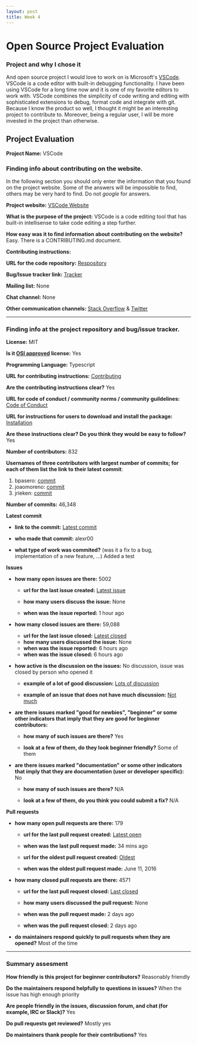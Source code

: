 ```yaml
---
layout: post
title: Week 4
---
```


# Open Source Project Evaluation

### Project and why I chose it

And open source project I would love to work on is Microsoft's [VSCode](https://github.com/Microsoft/vscode). VSCode is a code editor with built-in debugging functionality. I have been using VSCode for a long time now and it is one of my favorite editors to work with. VSCode combines the simplicity of code writing and editing with sophisticated extensions to debug, format code and integrate with git. Because I know the product so well, I thought it might be an interesting project to contribute to. Moreover, being a regular user, I will be more invested in the project than otherwise. 


## Project Evaluation


__Project Name:__  VSCode

### Finding info about contributing on the website.

In the following section you should only enter the information that you
found on the project website. Some of the answers will be impossible to find, others
may be very hard to find. Do not _google_ for answers.

__Project website:__ [VSCode Website](https://code.visualstudio.com/)


__What is the purpose of the project:__ VSCode is a code editing tool that has built-in intellisense to take code editing a step further. 


__How easy was it to find information about contributing on the website?__ Easy. There is a CONTRIBUTING.md document. 


__Contributing instructions:__

__URL for the code repository:__ [Respository](https://github.com/Microsoft/vscode)

__Bug/Issue tracker link:__ [Tracker](https://github.com/Microsoft/vscode/issues)

__Mailing list:__ None

__Chat channel:__ None

__Other communication channels:__ [Stack Overflow](https://stackoverflow.com/questions/tagged/visual-studio-code) & [Twitter](https://twitter.com/code)


---

### Finding info at the project repository and bug/issue tracker.

__License:__ MIT

__Is it [OSI approved](https://opensource.org/licenses/alphabetical) license:__ Yes

__Programming Language:__ Typescript

__URL for contributing instructions:__ [Contributing](https://github.com/Microsoft/vscode/blob/master/CONTRIBUTING.md)

__Are the contributing instructions clear?__ Yes


__URL for code of conduct / community norms / community guildelines:__ [Code of Conduct](https://github.com/Microsoft/vscode/blob/master/CODE_OF_CONDUCT.md)

__URL for instructions for users to download and install the package:__ [Installation](https://github.com/Microsoft/vscode/wiki/How-to-Contribute#build-and-run)


__Are these instructions clear? Do you think they would be easy to follow?__ Yes


__Number of contributors:__ 832


__Usernames of three contributors with largest number of commits; for
each of them list the link to their latest commit__:

1. bpasero: [commit](https://github.com/Microsoft/vscode/commit/59ba3f853d19d572d6cb3b8919d99990de338e51)
2. joaomoreno: [commit](https://github.com/Microsoft/vscode/commit/11416de365a1e96302e171c9eebc2547872ac230)
3. jrieken: [commit](https://github.com/Microsoft/vscode/commit/86e9f7e08464544ad28e5f1adacf2c1444b54399)


__Number of commits:__ 46,348

__Latest commit__ 

- __link to the commit:__ [Latest commit](https://github.com/Microsoft/vscode/commit/b5833ebd661a0308ab949afec41d97117f1ae685)

- __who made that commit:__ alexr00 

- __what type of work was commited?__ (was it a fix to a bug, implementation of a new feature, ...) Added a test


__Issues__

- __how many open issues are there:__ 5002

    - __url for the last issue created:__ [Latest issue](https://github.com/Microsoft/vscode/issues/69313)

    - __how many users discuss the issue:__ None
    
    - __when was the issue reported:__ 1 hour ago
    

- __how many closed issues are there:__ 59,088
    - __url for the last issue closed:__ [Latest closed](https://github.com/Microsoft/vscode/issues/69302)
    - __how many users discussed the issue:__ None
    - __when was the issue reported:__ 6 hours ago
    - __when was the issue closed:__ 6 hours ago

- __how active is the discussion on the issues:__ No discussion, issue was closed by person who opened it

    - __example of a lot of good discussion:__ [Lots of discussion](https://github.com/Microsoft/vscode/issues/10121)
    
    - __example of an issue that does not have much discussion:__ [Not much]((https://github.com/Microsoft/vscode/issues/69302))



- __are there issues marked "good for newbies", "beginner" or some other indicators that imply that they are good for beginner contributors:__

    - __how many of such issues are there?__ Yes
    
    - __look at a few of them, do they look beginner friendly?__ Some of them



- __are there issues marked "documentation" or some other indicators that imply that they are documentation (user or developer specific):__ No

    - __how many of such issues are there?__ N/A
    
    - __look at a few of them, do you think you could submit a fix?__ N/A



__Pull requests__

- __how many open pull requests are there:__ 179

    - __url for the last pull request created:__ [Latest open](https://github.com/Microsoft/vscode/pull/69314)
    
    - __when was the last pull request made:__ 34 mins ago

    - __url for the oldest pull request created:__ [Oldest](https://github.com/Microsoft/vscode/pull/7559)
    
    - __when was the oldest pull request made:__ June 11, 2016

- __how many closed pull requests are there:__ 4571

    - __url for the last pull request closed:__ [Last closed](https://github.com/Microsoft/vscode/pull/69253)
    
    - __how many users discussed the pull request:__ None
    
    - __when was the pull request made:__ 2 days ago
    
    - __when was the pull request closed:__ 2 days ago
    

- __do maintainers respond quickly to pull requests when they are opened?__ Most of the time





---


### Summary assesment
__How friendly is this project for beginner contributors?__ Reasonably friendly


__Do the maintainers respond helpfully to questions in issues?__ When the issue has high enough priority


__Are people friendly in the issues, discussion forum, and chat (for example, IRC or Slack)?__ Yes



__Do pull requests get reviewed?__ Mostly yes



__Do maintainers thank people for their contributions?__ Yes



